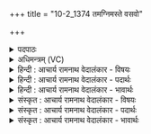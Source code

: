 +++
title = "10-2_1374 तमग्निमस्ते वसवो"

+++
<details><summary>पदपाठः</summary>

तम्। अ꣣ग्नि꣢म्। अ꣡स्ते꣢꣯। व꣡स꣢꣯वः। नि। ऋ꣣ण्वन्। सुप्रतिच꣡क्ष꣢म्। सु꣣। प्रतिच꣡क्ष꣢म्। अ꣡व꣢꣯से। कु꣡तः꣢꣯। चि꣣त्। दक्षा꣡य्यः꣢। यः। द꣡मे꣢꣯। आ꣡स꣢꣯। नि꣡त्यः꣢꣯। १३७४।
</details>

<details><summary>अधिमन्त्रम् (VC)</summary>

- अग्निः
- वसिष्ठो मैत्रावरुणिः
- विराडनुष्टुप्
- गान्धारः
</details>

<details><summary>हिन्दी : आचार्य रामनाथ वेदालंकार - विषयः</summary>

अगले मन्त्र में फिर जीवात्मा और बिजली का विषय है।
</details>

<details><summary>हिन्दी : आचार्य रामनाथ वेदालंकार - पदार्थः</summary>

पदार्थान्वय -  प्रथम—जीवात्मा के पक्ष में। (वसवः) अपने अन्दर श्रेष्ठ गुण-कर्म-स्वभावों को निवास करानेवाले मोक्ष पथ के पथिक लोग (कुतश्चित्) जहाँ कहीं से भी (अवसे) शत्रु से अपनी रक्षा के लिए (तम्) उस (सुप्रतिचक्षम्) श्रेष्ठ द्रष्टा (अग्निम्) जीवात्मा को (अस्ते) मोक्ष-धाम में (न्यृण्वन्) भेजते हैं, (यः) जो (दक्षाय्यः) बल बढ़ानेवाला, (नित्यः) नित्य, अविनाशी जीवात्मा, मुक्ति से पूर्व (दमे) शरीररूप घर में (आस) था ॥ द्वितीय—बिजली के पक्ष में। (वसवः) विद्युत्-विद्या में निवास किये हुए शिल्पी लोग (कुतश्चित्) किसी भी भय से (अवसे) रक्षा के लिए (तम्) उस (सुप्रतिचक्षम्) शुभ प्रकाश करनेवाले (अग्निम्) बिजलीरूप अग्नि को (अस्ते) प्रत्येक निवासगृह में (न्यृण्वन्) पहुँचाते हैं, (यः) जो (दक्षाय्यः) बलवान्, (नित्यः) नित्य, बिजली रूप अग्नि (दमे) कारखाने में (आस) था ॥२॥ यहाँ श्लेषालङ्कार है ॥२॥
</details>

<details><summary>हिन्दी : आचार्य रामनाथ वेदालंकार - भावार्थः</summary>

भावार्थ -  राष्ट्र में जैसे प्रजाजनों को अभ्युदय और निःश्रेयस का पथिक होना चाहिए,वैसे ही शिल्पियों को चाहिए कि बिजली पैदा करके प्रकाश के लिए और यन्त्र आदि को चलाने के लिए तारों द्वारा उसे घर-घर में लगा दें ॥२॥
</details>

<details><summary>संस्कृत : आचार्य रामनाथ वेदालंकार - विषयः</summary>

अथ पुनर्जीवात्मविद्युतोर्विषयो वर्ण्यते।
</details>

<details><summary>संस्कृत : आचार्य रामनाथ वेदालंकार - पदार्थः</summary>

पदार्थान्वय -  प्रथमः—जीवात्मपरः। (वसवः) स्वेषु सद्गुणकर्मस्वभावानां निवासकाः मोक्षपथपथिकाः जनाः (कुतश्चित्) यतः कुतोऽपि (अवसे) शत्रोः स्वात्मनो रक्षणाय (तम् सुप्रतिचक्षम्) सम्यग् द्रष्टारम् (अग्निम्) जीवात्मानम् (अस्ते) मोक्षधाम्नि। [अस्तमिति गृहनाम। निघं० ३।४।] (न्यृण्वन्) प्रेषयन्ति। [ऋणोतिर्गतिकर्मा। निघं० २।१४।] (यः दक्षाय्यः) बलवर्द्धकः। [दक्षयति वर्द्धयति यः सः दक्षाय्यः। श्रुदक्षिस्पृहिगृहिभ्य आय्यः। उ० ३।९६ इति दक्षतेः आय्यप्रत्ययः।] (नित्यः) अविनश्वरो जीवात्मा (दमे) देहगृहे। [दम इति गृहनाम। निघं० ३।४।] (आस२) बभूव ॥ द्वितीयः—विद्युत्परः। (वसवः) विद्युद्विद्यायां कृतनिवासाः शिल्पिनः (कुतश्चित्) कुतोऽपि भयहेतोः (अवसे) रक्षणाय (तम् सुप्रतिचक्षम्) सुप्रकाशकरम् (अग्निम्) विद्युद्रूपम् (अस्ते) निवासगृहे। [जातावेकवचनम्, गृहे गृहे इत्यर्थः।] (न्यृण्वन्) प्रेषयन्ति, (यः दक्षाय्यः) बलवान् (नित्यः) अक्षयः विद्युदग्निः (दमे) उत्पादनगृहे (आस) बभूव ॥२॥३ अत्र श्लेषालङ्कारः ॥२॥
</details>

<details><summary>संस्कृत : आचार्य रामनाथ वेदालंकार - भावार्थः</summary>

भावार्थ -  राष्ट्रे यथा प्रजाजना अभ्युदयनिःश्रेयसयोः पथिकाः स्युस्तथैव शिल्पिनो विद्युतमुत्पाद्य प्रकाशनार्थं यन्त्रादिचालनार्थं च तारद्वारा गृहे गृहे संयोजयन्तु ॥२॥
</details>